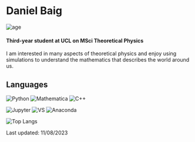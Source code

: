# Daniel Baig
![age](https://img.shields.io/badge/age-20-cyan)

#### Third-year student at UCL on MSci Theoretical Physics
I am interested in many aspects of theoretical physics and enjoy using simulations to understand the mathematics that describes the world around us.


## Languages
![Python](https://img.shields.io/badge/python-3670A0?style=for-the-badge&logo=python&logoColor=ffdd54)
![Mathematica](https://img.shields.io/badge/mathematica-%23ba1c12?style=for-the-badge&logo=wolfram&logoColor=white)
![C++](https://img.shields.io/badge/c++-%2300599C.svg?style=for-the-badge&logo=c%2B%2B&logoColor=white)

![Jupyter](https://img.shields.io/badge/Jupyter-%234f4f4f?logo=jupyter)
![VS](https://img.shields.io/badge/Visual_Studio-white?logo=visual%20studio&logoColor=%239061c9)
![Anaconda](https://img.shields.io/badge/Visual_Studio-white?logo=anaconda&logoColor=%233faa27)

![Top Langs](https://github-readme-stats.vercel.app/api/top-langs/?username=danielbaig&layout=compact&theme=blue_navy)


Last updated: 11/08/2023

